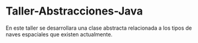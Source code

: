 # Taller-Abstracciones-Java
En este taller se desarrollara una clase abstracta relacionada a los tipos de naves espaciales que existen actualmente.
